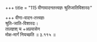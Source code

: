 +++
title = "115 वीणावादनतत्त्वज्ञः श्रुतिजातिविशारदः"

+++
वीणा-वादन-तत्त्वज्ञः  
श्रुति-जाति-विशारदः।  
तालज्ञश् च +अप्रयासेन  
मोक्ष-मार्गं नियच्छति  ॥ ३.११५ ॥